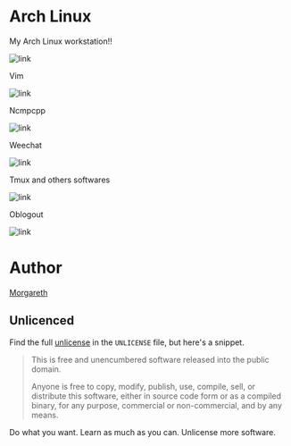# Arch Linux
My Arch Linux workstation!!
 
![link](https://github.com/Morgareth/Arch-Linux/blob/master/Screenshots/2016-03-21-00:05:28.png "Screenshot")

Vim
 
![link](https://github.com/Morgareth/Arch-Linux/blob/master/Screenshots/2016-03-20-23:50:57.png "Vim")

Ncmpcpp

![link](https://github.com/Morgareth/Arch-Linux/blob/master/Screenshots/2016-03-20-23:51:30.png "Ncmpcpp")

Weechat

![link](https://github.com/Morgareth/Arch-Linux/blob/master/Screenshots/2016-03-20-23:53:14.png "Weechat")

Tmux and others softwares

![link](https://github.com/Morgareth/Arch-Linux/blob/master/Screenshots/2016-03-21-00:01:10.png "Tmux")

Oblogout

![link](https://github.com/Morgareth/Arch-Linux/blob/master/Screenshots/2016-03-21-00:12:10.png "Oblogout")


# Author
[Morgareth][facebook]
 
 
## Unlicenced
 
Find the full [unlicense][] in the `UNLICENSE` file, but here's a snippet.
 
>This is free and unencumbered software released into the public domain.
>
>Anyone is free to copy, modify, publish, use, compile, sell, or distribute this software, either in source code form or as a compiled binary, for any purpose, commercial or non-commercial, and by any means.
 
Do what you want. Learn as much as you can. Unlicense more software.
 
[unlicense]: http://unlicense.org/
[facebook]: https://www.facebook.com/Rodriguez0000000000000
